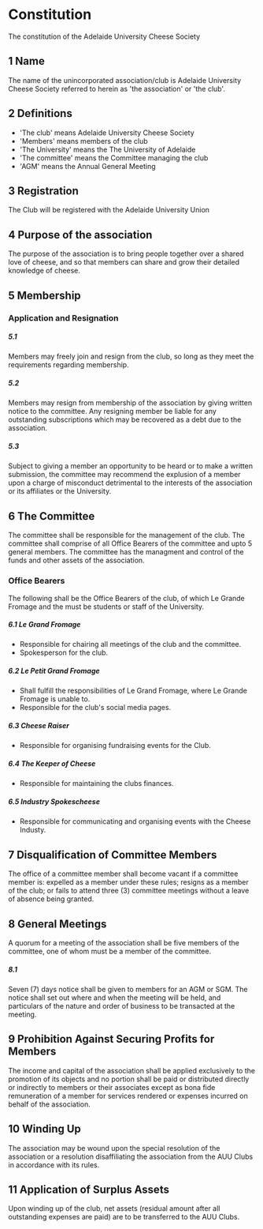 Constitution
================
The constitution of the Adelaide University Cheese Society

1 Name
----------------
The name of the unincorporated association/club is Adelaide University Cheese Society referred to herein as 'the association' or 'the club'.

2 Definitions
----------------
* 'The club' means Adelaide University Cheese Society
* 'Members' means members of the club
* 'The University' means the The University of Adelaide
* 'The committee' means the Committee managing the club
* 'AGM' means the Annual General Meeting

3 Registration
----------------
The Club will be registered with the Adelaide University Union

4 Purpose of the association
----------------
The purpose of the association is to bring people together over a shared love of cheese, and so that members can share and grow their detailed knowledge of cheese.

5 Membership
----------------
### Application and Resignation
##### 5.1
Members may freely join and resign from the club, so long as they meet the requirements regarding membership.

##### 5.2
Members may resign from membership of the association by giving written notice to the committee. Any resigning member be liable for any outstanding subscriptions which may be recovered as a debt due to the association.

##### 5.3
Subject to giving a member an opportunity to be heard or to make a written submission, the committee may recommend the explusion of a member upon a charge of misconduct detrimental to the interests of the association or its affiliates or the University.


6 The Committee
----------------
The committee shall be responsible for the management of the club. The committee shall comprise of all Office Bearers of the committee and upto 5 general members. The committee has the managment and control of the funds and other assets of the association.
### Office Bearers
The following shall be the Office Bearers of the club, of which Le Grande Fromage and the <Treasurer> must be students or staff of the University.
##### 6.1 Le Grand Fromage

* Responsible for chairing all meetings of the club and the committee.
* Spokesperson for the club.

##### 6.2 Le Petit Grand Fromage

* Shall fulfill the responsibilities of Le Grand Fromage, where Le Grande Fromage is unable to.
* Responsible for the club's social media pages.

##### 6.3 Cheese Raiser

* Responsible for organising fundraising events for the Club.

##### 6.4 The Keeper of Cheese

* Responsible for maintaining the clubs finances.

##### 6.5 Industry Spokescheese

* Responsible for communicating and organising events with the Cheese Industy.

7 Disqualification of Committee Members
----------------
The office of a committee member shall become vacant if a committee member is:
expelled as a member under these rules; resigns as a member of the club; or fails
to attend three (3) committee meetings without a leave of absence being granted.

8 General Meetings
----------------
A quorum for a meeting of the association shall be five members of the committee, one
of whom must be a member of the committee.
##### 8.1
Seven (7) days notice shall be given to members for an AGM or SGM. The notice shall set
out where and when the meeting will be held, and particulars of the nature and order
of business to be transacted at the meeting.

9 Prohibition Against Securing Profits for Members
----------------
The income and capital of the association shall be applied exclusively to the promotion
of its objects and no portion shall be paid or distributed directly or indirectly to
members or their associates except as bona fide remuneration of a member for services 
rendered or expenses incurred on behalf of the association.

10 Winding Up
----------------
The association may be wound upon the special resolution of the association or a 
resolution disaffiliating the association from the AUU Clubs in accordance with its 
rules.

11 Application of Surplus Assets
----------------
Upon winding up of the club, net assets (residual amount after all outstanding expenses 
are paid) are to be transferred to the AUU Clubs.
